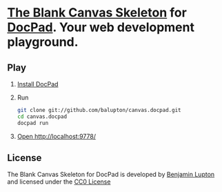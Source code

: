 # [The Blank Canvas Skeleton](https://github.com/balupton/canvas.docpad) for [DocPad](https://github.com/balupton/docpad). Your web development playground.


## Play

1. [Install DocPad](https://github.com/balupton/docpad) 

1. Run

	``` bash
	git clone git://github.com/balupton/canvas.docpad.git
	cd canvas.docpad
	docpad run
	```

1. [Open http://localhost:9778/](http://localhost:9778/)


## License

The Blank Canvas Skeleton for DocPad is developed by [Benjamin Lupton](http://balupton.com) and licensed under the [CC0 License](http://creativecommons.org/publicdomain/zero/1.0/)
